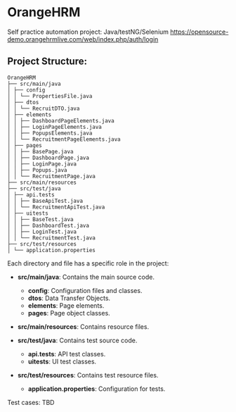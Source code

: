 # OrangeHRM

Self practice automation project: Java/testNG/Selenium
https://opensource-demo.orangehrmlive.com/web/index.php/auth/login

## Project Structure:

```
OrangeHRM
├── src/main/java
│ ├── config
│ │ └── PropertiesFile.java
│ ├── dtos
│ │ └── RecruitDTO.java
│ ├── elements
│ │ ├── DashboardPageElements.java
│ │ ├── LoginPageElements.java
│ │ ├── PopupsElements.java
│ │ └── RecruitmentPageElements.java
│ ├── pages
│ │ ├── BasePage.java
│ │ ├── DashboardPage.java
│ │ ├── LoginPage.java
│ │ ├── Popups.java
│ │ └── RecruitmentPage.java
├── src/main/resources
├── src/test/java
│ ├── api.tests
│ │ ├── BaseApiTest.java
│ │ └── RecruitmentApiTest.java
│ ├── uitests
│ │ ├── BaseTest.java
│ │ ├── DashboardTest.java
│ │ ├── LoginTest.java
│ │ └── RecruitmentTest.java
├── src/test/resources
│ └── application.properties
```

Each directory and file has a specific role in the project:

- **src/main/java**: Contains the main source code.
  - **config**: Configuration files and classes.
  - **dtos**: Data Transfer Objects.
  - **elements**: Page elements.
  - **pages**: Page object classes.

- **src/main/resources**: Contains resource files.

- **src/test/java**: Contains test source code.
  - **api.tests**: API test classes.
  - **uitests**: UI test classes.

- **src/test/resources**: Contains test resource files.
  - **application.properties**: Configuration for tests.

Test cases: TBD
